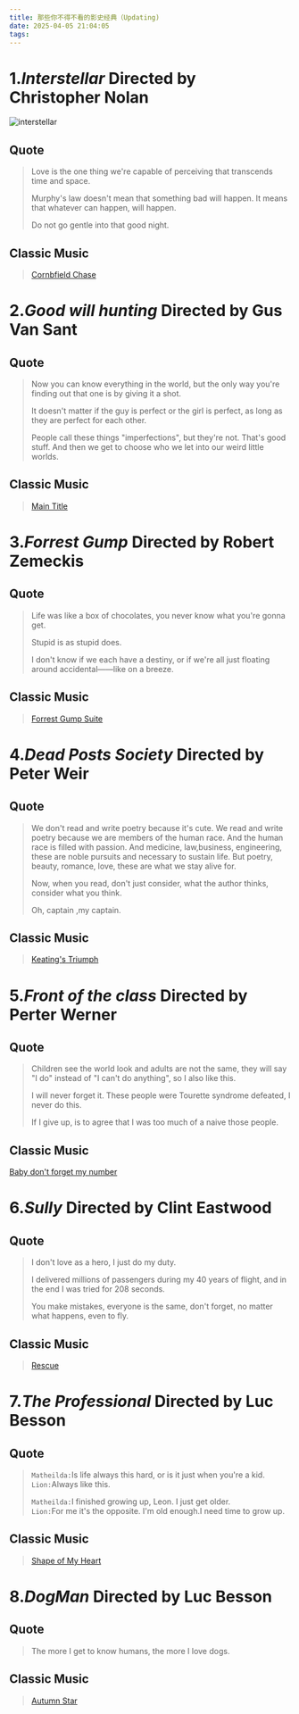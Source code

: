 ```yaml
---
title: 那些你不得不看的影史经典（Updating)
date: 2025-04-05 21:04:05
tags:
---
```

# 1.***Interstellar***  Directed by **Christopher** **Nolan**  
![interstellar](D:\BlogFiles\source\images\movies_post\4898x2755-px-adventure-astronaut-fi-Futurictic-interstellar-1884445-wallhere.com.jpg)  
## Quote  
>Love is the one thing we're capable of perceiving that transcends time and space.
>
>Murphy's law doesn't mean that something bad will happen. It means that whatever can happen, will happen.
>
>Do not go gentle into that good night.  
## Classic Music
>[Cornbfield Chase](https://music.apple.com/cn/album/cornfield-chase/1533983552?i=1533984393)  

# 2.***Good will hunting***  Directed by **Gus Van Sant**
## Quote
>Now you can know everything in the world, but the only way you're finding out that one is by giving it a shot.
>
>It doesn't matter if the guy is perfect or the girl is perfect, as long as they are perfect for each other.
>
>People call these things "imperfections", but they're not. That's good stuff. And then we get to choose who we let into our weird little worlds.  
## Classic Music  
>[Main Title](https://music.apple.com/cn/album/main-title/1443513971?i=1443513977)  

# 3.***Forrest Gump***  Directed by **Robert Zemeckis**
## Quote
>Life was like a box of chocolates, you never know what you're gonna get.
>
>Stupid is as stupid does.
>
>I don't know if we each have a destiny, or if we're all just floating around accidental——like on a breeze.  
## Classic Music
>[Forrest Gump Suite](https://music.apple.com/cn/album/forrest-gump-suite/418556875?i=418557001)  

# 4.***Dead Posts Society***  Directed by **Peter Weir**  
## Quote  
>We don't read and write poetry because it's cute. We read and write poetry because we are members of the human race. And the human race is filled with passion. And medicine, law,business, engineering, these are noble pursuits and necessary to sustain life. But poetry, beauty, romance, love, these are what we stay alive for.
>
>Now, when you read, don't just consider, what the author thinks, consider what you think.
>
>Oh, captain ,my captain.  
## Classic Music  
>[Keating's Triumph](https://music.apple.com/cn/album/keatings-triumph-from-dead-poets-society/1666249478?i=1666249756)  

# 5.***Front of the class***  Directed by Perter Werner
## Quote  
>Children see the world look and adults are not the same, they will say "I do" instead of "I can't do anything", so I also like this.
>
>I will never forget it. These people were Tourette syndrome defeated, I never do this.
>
>If I give up, is to agree that I was too much of a naive those people.
## Classic Music
[Baby don't forget my number](https://music.apple.com/cn/album/baby-dont-forget-my-number/402419193?i=402419219)  

# 6.***Sully***  Directed by **Clint Eastwood**  
## Quote  
>I don't love as a hero, I just do my duty.
>
>I delivered millions of passengers during my 40 years of flight, and in the end I was tried for 208 seconds.
>
>You make mistakes, everyone is the same, don't forget, no matter what happens, even to fly.
## Classic Music
>[Rescue](https://music.apple.com/cn/album/rescue/1440668623?i=1440669552)  

# 7.***The Professional***  Directed by **Luc Besson**  
## Quote  
>`Matheilda:`Is life always this hard, or is it just when you're a kid.  
>`Lion:`Always like this.  
>  
>`Matheilda:`I finished growing up, Leon. I just get older.  
>`Lion:`For me it's the opposite. I'm old enough.I need time to grow up.  
## Classic Music  
>[Shape of My Heart](https://music.apple.com/cn/album/shape-of-my-heart/1440843461?i=1440844574)  

# 8.***DogMan***  Directed by **Luc Besson**  
## Quote
>The more I get to know humans, the more I love dogs.
## Classic Music
>[Autumn Star](https://music.apple.com/cn/album/autumn-star/1710394852?i=1710398756)  

